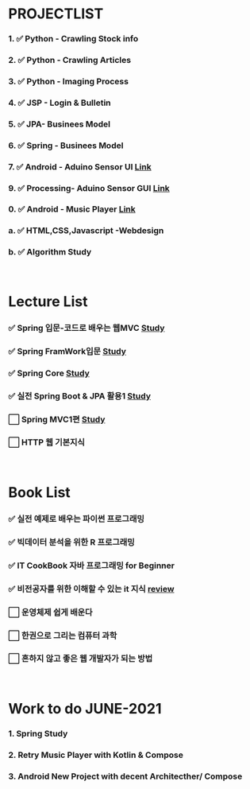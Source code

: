 # PROJECTLIST
### 1. :white_check_mark: Python - Crawling Stock info[]()
### 2. :white_check_mark: Python - Crawling Articles[]() 
### 3. :white_check_mark: Python - Imaging Process[]()
### 4. :white_check_mark: JSP - Login & Bulletin[]()
### 5. :white_check_mark: JPA- Businees Model []()
### 6. :white_check_mark: Spring - Businees Model []()
### 7. :white_check_mark: Android - Aduino Sensor UI [Link](https://github.com/minchjung/Android)
### 9. :white_check_mark: Processing- Aduino Sensor GUI [Link](https://github.com/minchjung/processing3.0)
### 0. :white_check_mark: Android - Music Player [Link](https://github.com/minchjung/Android)
### a. :white_check_mark: HTML,CSS,Javascript -Webdesign []() 
### b. :white_check_mark: Algorithm Study []()
</br>  

# Lecture List
### :white_check_mark: Spring 입문-코드로 배우는 웹MVC [Study]()
### :white_check_mark: Spring FramWork입문 [Study]()
### :white_check_mark: Spring Core [Study]()
### :white_check_mark: 실전 Spring Boot & JPA 활용1 [Study]()
### :white_large_square: Spring MVC1편  [Study]()
### :white_large_square: HTTP 웹 기본지식 []()
</br>  

# Book List 
### :white_check_mark: 실전 예제로 배우는 파이썬 프로그래밍 
### :white_check_mark: 빅데이터 분석을 위한 R 프로그래밍 
### :white_check_mark: IT CookBook 자바 프로그래밍 for Beginner 
### :white_check_mark: 비전공자를 위한 이해할 수 있는 it 지식  [review]()  
### :white_large_square: 운영체제 쉽게 배운다
### :white_large_square: 한권으로 그리는 컴퓨터 과학 
### :white_large_square: 흔하지 않고 좋은 웹 개발자가 되는 방법
</br>  

# Work to do JUNE-2021
### 1. Spring Study 
### 2. Retry Music Player with Kotlin & Compose
### 3. Android New Project with decent Architecther/ Compose 
